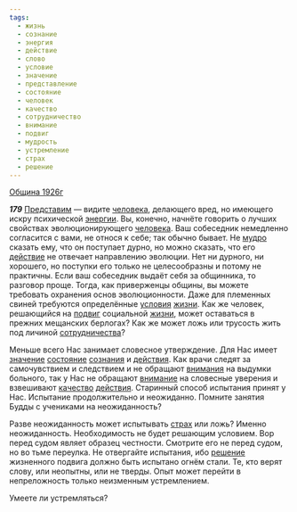 ```yaml
---
tags:
  - жизнь
  - сознание
  - энергия
  - действие
  - слово
  - условие
  - значение
  - представление
  - состояние
  - человек
  - качество
  - сотрудничество
  - внимание
  - подвиг
  - мудрость
  - устремление
  - страх
  - решение
---
```


[Община 1926г](https://127.0.0.1:4002/agni/1926)

___179___
[Представим](../../../tags/#представление) — видите [человека](../../../tags/#человек), делающего вред, но имеющего искру психической [энергии](../../../tags/#энергия). Вы, конечно, начнёте говорить о лучших свойствах эволюционирующего [человека](../../../tags/#человек). Ваш собеседник немедленно согласится с вами, не относя к себе; так обычно бывает. Не [мудро](../../../tags/#мудрость) сказать ему, что он поступает дурно, но можно сказать, что его [действие](../../../tags/#действие) не отвечает направлению эволюции. Нет ни дурного, ни хорошего, но поступки его только не целесообразны и потому не практичны. Если ваш собеседник выдаёт себя за общинника, то разговор проще. Тогда, как приверженцы общины, вы можете требовать охранения основ эволюционности. Даже для племенных свиней требуются определённые [условия](../../../tags/#[условие](../../../tags/#условие)) [жизни](../../../tags/#жизнь). Как же человек, решающийся на [подвиг](../../../tags/#подвиг) социальной [жизни](../../../tags/#жизнь), может оставаться в прежних мещанских берлогах? Как же может ложь или трусость жить под личиной [сотрудничества](../../../tags/#сотрудничество)?   

Меньше всего Нас занимает словесное утверждение. Для Нас имеет [значение](../../../tags/#значение) [состояние](../../../tags/#состояние) [сознания](../../../tags/#сознание) и [действия](../../../tags/#действие). Как врачи следят за самочувствием и следствием и не обращают [внимания](../../../tags/#[внимание](../../../tags/#внимание)) на выдумки больного, так у Нас не обращают [внимание](../../../tags/#внимание) на словесные уверения и взвешивают [качество](../../../tags/#качество) [действия](../../../tags/#действие). Старинный способ испытания принят у Нас. Испытание продолжительно и неожиданно. Помните занятия Будды с учениками на неожиданность?   

Разве неожиданность может испытывать [страх](../../../tags/#страх) или ложь? Именно неожиданность. Необходимость не будет решающим условием. Вор перед судом являет образец честности. Смотрите его не перед судом, но во тьме переулка. Не отвергайте испытания, ибо [решение](../../../tags/#решение) жизненного подвига должно быть испытано огнём стали. Те, кто верят слову, или неопытны, или не тверды. Опыт может перейти в непреложность только неизменным устремлением.   

Умеете ли устремляться?   

